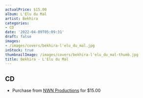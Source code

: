 ```yaml
---
actualPrice: $15.00
album: L'Elu du Mal
artist: Bekhira
categories:
- CD
date: '2022-04-09T05:09:31'
draft: false
images:
- /images/covers/bekhira-l'elu_du_mal.jpg
inStock: true
thumbnailImage: /images/covers/bekhira-l'elu_du_mal-thumb.jpg
title: Bekhira - L'Elu du Mal
---
```


## CD
* Purchase from [NWN Productions](http://shop.nwnprod.com/index.php?route=product/product&path=93&product_id=22333&sort=pd.name&order=ASC) for $15.00
